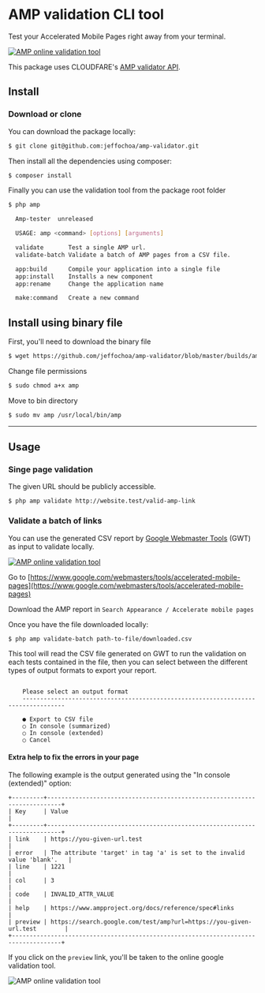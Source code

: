 # AMP validation CLI tool
Test your Accelerated Mobile Pages right away from your terminal.

[![AMP online validation tool](https://raw.githubusercontent.com/jeffochoa/amp-validator/master/docs/validation-video.jpg)](https://www.ampproject.org/docs/fundamentals/validate)

This package uses CLOUDFARE's [AMP validator API](https://blog.cloudflare.com/amp-validator-api/).

## Install
### Download or clone
You can download the package locally:
```bash
$ git clone git@github.com:jeffochoa/amp-validator.git
```
Then install all the dependencies using composer:
```bash
$ composer install
```
Finally you can use the validation tool from the package root folder
```bash
$ php amp

  Amp-tester  unreleased

  USAGE: amp <command> [options] [arguments]

  validate       Test a single AMP url.
  validate-batch Validate a batch of AMP pages from a CSV file.

  app:build      Compile your application into a single file
  app:install    Installs a new component
  app:rename     Change the application name

  make:command   Create a new command
```

## Install using binary file
First, you'll need to download the binary file
```bash
$ wget https://github.com/jeffochoa/amp-validator/blob/master/builds/amp.phar -O amp
```
Change file permissions
```bash
$ sudo chmod a+x amp
```
Move to bin directory
```bash
$ sudo mv amp /usr/local/bin/amp
```
---
## Usage
### Singe page validation
The given URL should be publicly accessible.
```
$ php amp validate http://website.test/valid-amp-link
```

### Validate a batch of links
You can use the generated CSV report by [Google Webmaster Tools](https://www.google.com/webmasters/tools/home) (GWT) as input to validate locally.

[![AMP online validation tool](https://raw.githubusercontent.com/jeffochoa/amp-validator/master/docs/csv-download.png)](https://www.google.com/webmasters/tools/accelerated-mobile-pages)

Go to [https://www.google.com/webmasters/tools/accelerated-mobile-pages](https://www.google.com/webmasters/tools/accelerated-mobile-pages)

Download the AMP report in `Search Appearance / Accelerate mobile pages`

Once you have the file downloaded locally:

```
$ php amp validate-batch path-to-file/downloaded.csv
```

This tool will read the CSV file generated on GWT to run the validation on each tests contained in the file, then you can select between the different types of output formats to export your report.

```text

    Please select an output format
    ----------------------------------------------------------------------------------

    ● Export to CSV file
    ○ In console (summarized)
    ○ In console (extended)
    ○ Cancel
```

#### Extra help to fix the errors in your page
The following example is the output generated using the "In console (extended)" option:

```
+---------+--------------------------------------------------------------------------+
| Key     | Value                                                                    |
+---------+--------------------------------------------------------------------------+
| link    | https://you-given-url.test                                               |
| error   | The attribute 'target' in tag 'a' is set to the invalid value 'blank'.   |
| line    | 1221                                                                     |
| col     | 3                                                                        |
| code    | INVALID_ATTR_VALUE                                                       |
| help    | https://www.ampproject.org/docs/reference/spec#links                     |
| preview | https://search.google.com/test/amp?url=https://you-given-url.test        |
+------------------------------------------------------------------------------------+
```
If you click on the `preview` link, you'll be taken to the online google validation tool.

![AMP online validation tool](https://raw.githubusercontent.com/jeffochoa/amp-validator/master/docs/test-online.jpg)
